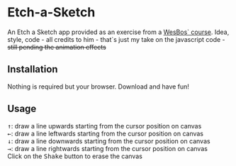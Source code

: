 # Etch-a-Sketch


An Etch a Sketch app provided as an exercise from a [WesBos\` course](https://wesbos.com/courses). Idea, style, code - all credits to him - that`s just my take on the javascript code - ~~still pending the animation effects~~


## Installation

Nothing is required but your browser. Download and have fun!

## Usage
<kbd>↑</kbd>: draw a line upwards starting from the cursor position on canvas<br/>
<kbd>←</kbd>: draw a line leftwards starting from the cursor position on canvas<br/>
<kbd>↓</kbd>: draw a line downwards starting from the cursor position on canvas<br/>
<kbd>→</kbd>: draw a line rightwards starting from the cursor position on canvas <br/>
Click on the <kbd>Shake</kbd> button to erase the canvas

